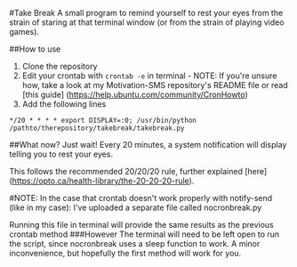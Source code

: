 #Take Break
A small program to remind yourself to rest your eyes from the strain of staring at that terminal window (or from the strain of playing video games).

##How to use
  1. Clone the repository
  2. Edit your crontab with `crontab -e` in terminal
    - NOTE: If you're unsure how, take a look at my Motivation-SMS repository's README file or read [this guide] (https://help.ubuntu.com/community/CronHowto)
  3. Add the following lines
```
*/20 * * * * export DISPLAY=:0; /usr/bin/python /pathto/therepository/takebreak/takebreak.py
```

##What now?
Just wait! Every 20 minutes, a system notification will display telling you to rest your eyes.

This follows the recommended 20/20/20 rule, further explained [here] (https://opto.ca/health-library/the-20-20-20-rule).

#NOTE: In the case that crontab doesn't work properly with notify-send (like in my case):
I've uploaded a separate file called nocronbreak.py

Running this file in terminal will provide the same results as the previous crontab method
###However
The terminal will need to be left open to run the script, since nocronbreak uses a sleep function to work.
A minor inconvenience, but hopefully the first method will work for you.
